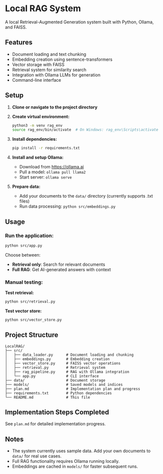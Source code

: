 # Local RAG System

A local Retrieval-Augmented Generation system built with Python, Ollama, and FAISS.

## Features

- Document loading and text chunking
- Embedding creation using sentence-transformers
- Vector storage with FAISS
- Retrieval system for similarity search
- Integration with Ollama LLMs for generation
- Command-line interface

## Setup

1. **Clone or navigate to the project directory**

2. **Create virtual environment:**
   ```bash
   python3 -m venv rag_env
   source rag_env/bin/activate  # On Windows: rag_env\Scripts\activate
   ```

3. **Install dependencies:**
   ```bash
   pip install -r requirements.txt
   ```

4. **Install and setup Ollama:**
   - Download from https://ollama.ai
   - Pull a model: `ollama pull llama2`
   - Start server: `ollama serve`

5. **Prepare data:**
   - Add your documents to the `data/` directory (currently supports .txt files)
   - Run data processing: `python src/embeddings.py`

## Usage

### Run the application:
```bash
python src/app.py
```

Choose between:
- **Retrieval only**: Search for relevant documents
- **Full RAG**: Get AI-generated answers with context

### Manual testing:

**Test retrieval:**
```bash
python src/retrieval.py
```

**Test vector store:**
```bash
python src/vector_store.py
```

## Project Structure

```
LocalRAG/
├── src/
│   ├── data_loader.py      # Document loading and chunking
│   ├── embeddings.py       # Embedding creation
│   ├── vector_store.py     # FAISS vector operations
│   ├── retrieval.py        # Retrieval system
│   ├── rag_pipeline.py     # RAG with Ollama integration
│   └── app.py              # CLI interface
├── data/                   # Document storage
├── models/                 # Saved models and indices
├── plan.md                 # Implementation plan and progress
├── requirements.txt        # Python dependencies
└── README.md               # This file
```

## Implementation Steps Completed

See `plan.md` for detailed implementation progress.

## Notes

- The system currently uses sample data. Add your own documents to `data/` for real use cases.
- Full RAG functionality requires Ollama running locally.
- Embeddings are cached in `models/` for faster subsequent runs.